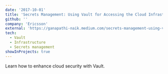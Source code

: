 ```yaml
---
date: '2017-10-01'
title: 'Secrets Management: Using Vault for Accessing the Cloud Infrastructure'
github: ''
company: 'Ericsson'
external: 'https://ganapathi-naik.medium.com/secrets-management-using-vault-for-accessing-the-cloud-infrastructure-ed7e06f162bf'
tech:
  - Vault
  - Infrastructure
  - Secrets management
showInProjects: true
---
```


Learn how to enhance cloud security with Vault.

